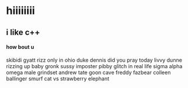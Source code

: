 # hiiiiiiii
## i like c++
#### how bout u

skibidi gyatt rizz only in ohio duke dennis did you pray today livvy dunne rizzing up baby gronk sussy imposter pibby glitch in real life sigma alpha omega male grindset andrew tate goon cave freddy fazbear colleen ballinger smurf cat vs strawberry elephant 
